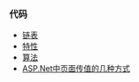 ### 代码
+ [链表](Subject/数据结构/LinkReverse.cs)
+ [特性](Subject/特性)
+ [算法](Subject/算法)
+ [ASP.Net中页面传值的几种方式](NETSubject/Controllers/ViewValueController.cs)

 
